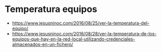 # Temperatura equipos
* https://www.jesusninoc.com/2016/08/25/ver-la-temperatura-del-equipo/
* https://www.jesusninoc.com/2016/08/28/ver-la-temperatura-de-los-equipos-que-hay-en-la-red-local-utilizando-credenciales-almacenados-en-un-fichero/
